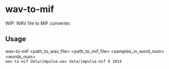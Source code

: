 # wav-to-mif
WIP: WAV file to MIF converter.  

## Usage
wav-to-mif <path_to_wav_file> <path_to_mif_file> <samples_in_word_num> <words_num>  
`wav-to-mif data/impulse.wav data/impulse.mif 8 1024`
